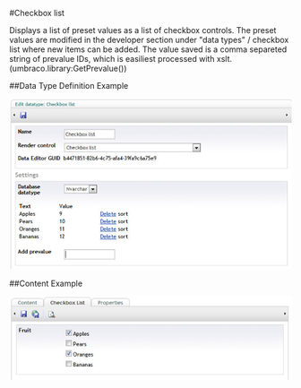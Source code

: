 #Checkbox list

Displays a list of preset values as a list of checkbox controls. The preset values are modified in the developer section under "data types" / checkbox list where new items can be added. The value saved is a comma separeted string of prevalue IDs, which is easiliest processed with xslt. (umbraco.library:GetPrevalue())

##Data Type Definition Example

![Approved Color Data Type Definition](images/Checkbox-List-DataType.jpg?raw=true)

##Content Example

![Approved Color Data Type Definition](images/Checkbox-List-Content.jpg?raw=true)